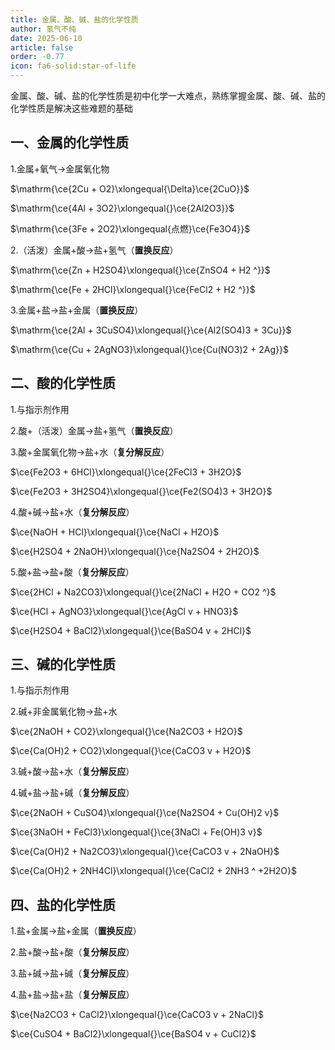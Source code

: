 ```yaml
---
title: 金属、酸、碱、盐的化学性质
author: 氢气不纯
date: 2025-06-10
article: false
order: -0.77
icon: fa6-solid:star-of-life
--- 
```


金属、酸、碱、盐的化学性质是初中化学一大难点，熟练掌握金属、酸、碱、盐的化学性质是解决这些难题的基础

## 一、金属的化学性质

1.金属+氧气→金属氧化物

$\mathrm{\ce{2Cu + O2}\xlongequal{\Delta}\ce{2CuO}}$

$\mathrm{\ce{4Al + 3O2}\xlongequal{}\ce{2Al2O3}}$

$\mathrm{\ce{3Fe + 2O2}\xlongequal{点燃}\ce{Fe3O4}}$

2.（活泼）金属+酸→盐+氢气（**置换反应**）

$\mathrm{\ce{Zn + H2SO4}\xlongequal{}\ce{ZnSO4 + H2 ^}}$

$\mathrm{\ce{Fe + 2HCl}\xlongequal{}\ce{FeCl2 + H2 ^}}$

3.金属+盐→盐+金属（**置换反应**）

$\mathrm{\ce{2Al + 3CuSO4}\xlongequal{}\ce{Al2(SO4)3 + 3Cu}}$

$\mathrm{\ce{Cu + 2AgNO3}\xlongequal{}\ce{Cu(NO3)2 + 2Ag}}$

## 二、酸的化学性质	

1.与指示剂作用

2.酸+（活泼）金属→盐+氢气（**置换反应**）

3.酸+金属氧化物→盐+水（**复分解反应**）

$\ce{Fe2O3 + 6HCl}\xlongequal{}\ce{2FeCl3 + 3H2O}$

$\ce{Fe2O3 + 3H2SO4}\xlongequal{}\ce{Fe2(SO4)3 + 3H2O}$

4.酸+碱→盐+水（**复分解反应**）

$\ce{NaOH + HCl}\xlongequal{}\ce{NaCl + H2O}$

$\ce{H2SO4 + 2NaOH}\xlongequal{}\ce{Na2SO4 + 2H2O}$

5.酸+盐→盐+酸（**复分解反应**）

$\ce{2HCl + Na2CO3}\xlongequal{}\ce{2NaCl + H2O + CO2 ^}$

$\ce{HCl + AgNO3}\xlongequal{}\ce{AgCl v + HNO3}$

$\ce{H2SO4 + BaCl2}\xlongequal{}\ce{BaSO4 v + 2HCl}$

## 三、碱的化学性质	

1.与指示剂作用

2.碱+非金属氧化物→盐+水

$\ce{2NaOH + CO2}\xlongequal{}\ce{Na2CO3 + H2O}$

$\ce{Ca(OH)2 + CO2}\xlongequal{}\ce{CaCO3 v + H2O}$

3.碱+酸→盐+水（**复分解反应**）

4.碱+盐→盐+碱（**复分解反应**）

$\ce{2NaOH + CuSO4}\xlongequal{}\ce{Na2SO4 + Cu(OH)2 v}$

$\ce{3NaOH + FeCl3}\xlongequal{}\ce{3NaCl + Fe(OH)3 v}$

$\ce{Ca(OH)2 + Na2CO3}\xlongequal{}\ce{CaCO3 v + 2NaOH}$  

$\ce{Ca(OH)2 + 2NH4Cl}\xlongequal{}\ce{CaCl2 + 2NH3 ^ +2H2O}$  

## 四、盐的化学性质

1.盐+金属→盐+金属（**置换反应**）

2.盐+酸→盐+酸（**复分解反应**）

3.盐+碱→盐+碱（**复分解反应**）

4.盐+盐→盐+盐（**复分解反应**）

$\ce{Na2CO3 + CaCl2}\xlongequal{}\ce{CaCO3 v + 2NaCl}$

$\ce{CuSO4 + BaCl2}\xlongequal{}\ce{BaSO4 v + CuCl2}$

‍
